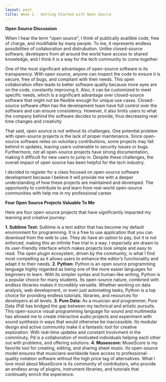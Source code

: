 ```yaml
---
layout: post
title: Week 1 - Getting Started with Open Source
---
```

**Open Source Discussion**

When I hear the term "open source", I think of publically availible code, free of charge, and modifiable by many people. To me, it represents endless possibilities of collaboration and distrubution. Unlike closed-source software, developers from all around the world have access to shared knowledge, and I think it is a way for the tech community to come together.

One of the most significant advantages of open-source software is its transparency. With open source, anyone can inspect the code to ensure it is secure, free of bugs, and compliant with their needs. This open collaboration often leads to better software quality because more eyes are on the code, constantly improving it. Also, it can be customized to meet specific needs, which is a significant advantage over closed-source software that might not be flexible enough for unique use cases. Closed-source software often has the development team have full control over the software and can ensure consistency. However, it also limits users to what the company behind the software decides to provide, thus decreasing real-time changes and creativity

That said, open source is not without its challenges. One potential problem with open-source projects is the lack of proper maintenance. Since open-source software relies on voluntary contributions, some projects may fall behind in updates, leaving users vulnerable to security issues or bugs. Furthermore, not all open-source projects have strong documentation, making it difficult for new users to jump in. Despite these challenges, the overall impact of open source has been helpful for the tech industry.

I decided to register for a class focused on open-source software development because I believe it will provide me with a deeper understanding of how these projects are maintained and developed. The opportunity to contribute to and learn from real-world open-source communities with help me in my professional career.

**Four Open Source Projects Valuable To Me**

Here are four open-source projects that have significantly impacted my learning and creative journey:

**1. Sublime Text:** 
	Sublime is a text editor that has become my default environment for programming. It is a free to use application that you can download from the web to use. They do have an option to pay, but it is not enforced, making this an infinite free trial in a way. I especially am drawn to its user-friendly interface which makes projects look simple and easy to read. The open plugin ecosystem, driven by the community, is what I find most compelling as it allows users to enhance the editor’s functionality and adapt it to their needs. 
**2. Python:**
	Python is an open source programming language highly regarded as being one of the more easier languages for beginners to learn. With its simpler syntax and human-like writing, Python is a popular choice for many students. Its open-source nature, combined with endless libraries makes it incredibly versatile. Whether working on data analysis, web development, or even just automating tasks, Python is a top choice for providing endless tutorials, libraries, and resources for developers at all levels.
**3. Pure Data:**
	As a musician and programmer, Pure Data (Pd) has bridged the gap between my technical and artistic pursuits. This open-source visual programming language for sound and multimedia has allowed me to create interactive audio projects and experiment with sound synthesis in ways that would otherwise be inaccessible. Its modular design and active community make it a fantastic tool for creative exploration. With real-time updates and constant involvment in the comminuty, Pd is a collaboration of motivated individuals helping each other out with problems, and offering solutions.
**4. Musescore:**
	MuseScore is my favorite tool for creating, editing, and sharing sheet music. Its open-source model ensures that musicians worldwide have access to professional-quality notation software without the high price tag of alternatives. What I love most about MuseScore is its community of contributors, who provide an endless array of plugins, instrument libraries, and tutorials that continually enrich the experience. 


